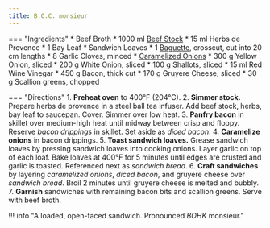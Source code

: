 ```yaml
---
title: B.O.C. monsieur
---
```


=== "Ingredients"
    * Beef Broth
        * 1000 ml [Beef Stock](../soups/stocks/meat-stock.md)
        * 15 ml Herbs de Provence
        * 1 Bay Leaf
    * Sandwich Loaves
        * 1 [Baguette](../breads/baguettes.md), crosscut, cut into 20 cm lengths
        * 8 Garlic Cloves, minced
    * [Caramelized Onions](../../references/techniques/caramelized-onions.md)
        * 300 g Yellow Onion, sliced
        * 200 g White Onion, sliced
        * 100 g Shallots, sliced
        * 15 ml Red Wine Vinegar
    * 450 g Bacon, thick cut
    * 170 g Gruyere Cheese, sliced
    * 30 g Scallion greens, chopped

=== "Directions"
    1. **Preheat oven** to 400°F (204°C).
    2. **Simmer stock.** Prepare herbs de provence in a steel ball tea infuser. Add beef stock, herbs, bay leaf to saucepan. Cover. Simmer over low heat.
    3. **Panfry bacon** in skillet over medium-high heat until midway between crisp and floppy. Reserve *bacon drippings* in skillet. Set aside as *diced bacon*.
    4. **Caramelize onions** in bacon drippings.
    5. **Toast sandwich loaves.** Grease sandwich loaves by pressing sandwich loaves into cooking onions. Layer garlic on top of each loaf. Bake loaves at 400°F for 5 minutes until edges are crusted and garlic is toasted. Referenced next as *sandwich bread*.
    6. **Craft sandwiches** by layering *caramelized onions*, *diced bacon*, and gruyere cheese over *sandwich bread*. Broil 2 minutes until gruyere cheese is melted and bubbly.
    7. **Garnish** sandwiches with remaining bacon bits and scallion greens. Serve with beef broth.

!!! info "A loaded, open-faced sandwich. Pronounced *BOHK* monsieur."
